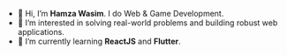 - 👋 Hi, I’m **Hamza Wasim**. I do Web & Game Development.
- 👀 I’m interested in solving real-world problems and building robust web applications.
- 🌱 I’m currently learning **ReactJS** and **Flutter**.
